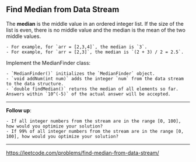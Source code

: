 ## Find Median from Data Stream

The **median** is the middle value in an ordered integer list. If the size of the list is even, there is no middle value and the median is the mean of the two middle values.

    - For example, for `arr = [2,3,4]`, the median is `3`.
    - For example, for `arr = [2,3]`, the median is `(2 + 3) / 2 = 2.5`.

Implement the MedianFinder class:

    - `MedianFinder()` initializes the `MedianFinder` object.
    - `void addNum(int num)` adds the integer `num` from the data stream to the data structure.
    - `double findMedian()` returns the median of all elements so far. Answers within `10^(-5)` of the actual answer will be accepted.

---------------
**Follow up**:

    - If all integer numbers from the stream are in the range [0, 100], how would you optimize your solution?
    - If 99% of all integer numbers from the stream are in the range [0, 100], how would you optimize your solution?

-----------------
https://leetcode.com/problems/find-median-from-data-stream/
